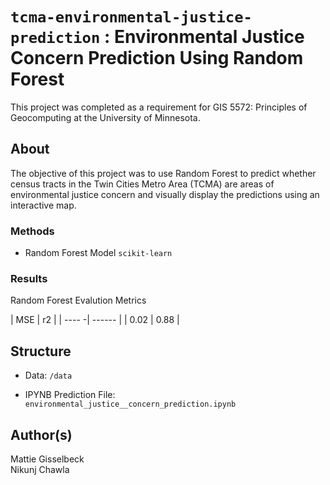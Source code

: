 # `tcma-environmental-justice-prediction` : Environmental Justice Concern Prediction Using Random Forest


This project was completed as a requirement for GIS 5572: Principles of Geocomputing at the University of Minnesota.

## About

The objective of this project was to use Random Forest to predict whether census tracts in the
Twin Cities Metro Area (TCMA) are areas of environmental justice concern and visually display the predictions using an interactive map.

### Methods
- Random Forest Model `scikit-learn`

### Results 
Random Forest Evalution Metrics

| MSE  | r2 |
| ---- -| ------ |
| 0.02  | 0.88  |

## Structure
* Data: `/data`

* IPYNB Prediction File: `environmental_justice__concern_prediction.ipynb`


## Author(s)
Mattie Gisselbeck
<br>
Nikunj Chawla
